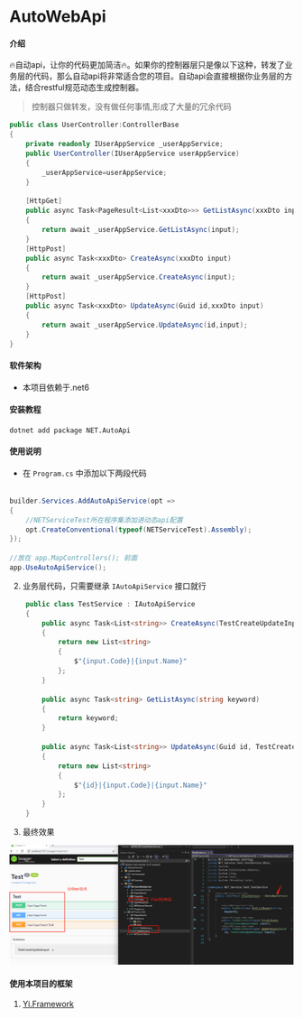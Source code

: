# AutoWebApi

#### 介绍
🔥自动api，让你的代码更加简洁🔥。如果你的控制器层只是像以下这种，转发了业务层的代码，那么自动api将非常适合您的项目。自动api会直接根据你业务层的方法，结合restful规范动态生成控制器。

> 控制器只做转发，没有做任何事情,形成了大量的冗余代码

```c#
public class UserController:ControllerBase
{
    private readonly IUserAppService _userAppService;
    public UserController(IUserAppService userAppService)
    {
        _userAppService=userAppService;
    }

    [HttpGet]
    public async Task<PageResult<List<xxxDto>>> GetListAsync(xxxDto input)
    {
        return await _userAppService.GetListAsync(input);
    }
    [HttpPost]
    public async Task<xxxDto> CreateAsync(xxxDto input)
    {
        return await _userAppService.CreateAsync(input);
    }
    [HttpPost]
    public async Task<xxxDto> UpdateAsync(Guid id,xxxDto input)
    {
        return await _userAppService.UpdateAsync(id,input);
    }
}
```

#### 软件架构
* 本项目依赖于.net6


#### 安装教程

```shell
dotnet add package NET.AutoApi
```

#### 使用说明
* 在 ```Program.cs``` 中添加以下两段代码
```c#

builder.Services.AddAutoApiService(opt =>
{
    //NETServiceTest所在程序集添加进动态api配置
    opt.CreateConventional(typeof(NETServiceTest).Assembly);
});

//放在 app.MapControllers(); 前面
app.UseAutoApiService();
```

2. 业务层代码，只需要继承 ```IAutoApiService``` 接口就行

```c#
    public class TestService : IAutoApiService
    {
        public async Task<List<string>> CreateAsync(TestCreateUpdateInput input)
        {
            return new List<string>
            {
                $"{input.Code}|{input.Name}"
            };
        }

        public async Task<string> GetListAsync(string keyword)
        {
            return keyword;
        }

        public async Task<List<string>> UpdateAsync(Guid id, TestCreateUpdateInput input)
        {
            return new List<string>
            {
                $"{id}|{input.Code}|{input.Name}"
            };
        }
    }
```

3. 最终效果

![运行效果图](./doc/%E8%BF%90%E8%A1%8C%E6%95%88%E6%9E%9C%E5%9B%BE.png)

#### 使用本项目的框架

1. [Yi.Framework](https://gitee.com/ccnetcore/Yi)


